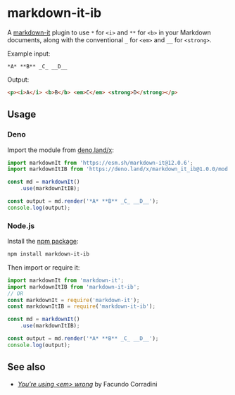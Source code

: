 # markdown-it-ib

A [markdown-it](https://github.com/markdown-it/markdown-it) plugin
to use `*` for `<i>` and `**` for `<b>` in your Markdown documents,
along with the conventional `_` for `<em>` and `__` for `<strong>`.

Example input:

```
*A* **B** _C_ __D__
```

Output:

```html
<p><i>A</i> <b>B</b> <em>C</em> <strong>D</strong></p>
```

## Usage

### Deno

Import the module from [deno.land/x](https://deno.land/x/markdown_it_ib):

```js
import markdownIt from 'https://esm.sh/markdown-it@12.0.6';
import markdownItIB from 'https://deno.land/x/markdown_it_ib@1.0.0/mod.js';

const md = markdownIt()
	.use(markdownItIB);

const output = md.render('*A* **B** _C_ __D__');
console.log(output);
```

### Node.js

Install the [npm package](https://www.npmjs.com/package/markdown-it-ib):

```sh
npm install markdown-it-ib
```

Then import or require it:

```js
import markdownIt from 'markdown-it';
import markdownItIB from 'markdown-it-ib';
// OR
const markdownIt = require('markdown-it');
const markdownItIB = require('markdown-it-ib');

const md = markdownIt()
	.use(markdownItIB);

const output = md.render('*A* **B** _C_ __D__');
console.log(output);
```

## See also

- _[You’re using &lt;em> wrong](https://blog.logrocket.com/youre-using-em-wrong/)_
  by Facundo Corradini
